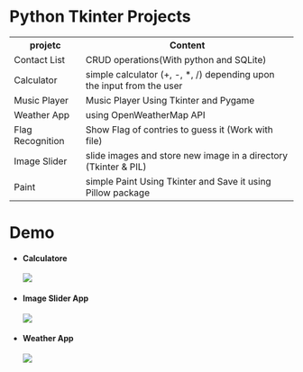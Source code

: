 # Python Tkinter Projects
<table>
<tr>
<th>
 projetc
 </th>
 <th>
 Content
 </th>
</tr>
<tr>
 <td>
Contact List
 </td>
 <td>
    CRUD operations(With python and SQLite)
 </td>
</tr>
 <tr>
 <td>
    Calculator
 </td>
 <td>
    simple calculator (+, -, *, /) depending upon the input from the user
 </td>
</tr>

 <tr>
 <td>
    Music Player
 </td>
 <td>
    Music Player Using Tkinter and Pygame
 </td>
</tr>
 <tr>
 <td>
    Weather App
 </td>
 <td>
   using OpenWeatherMap API 
 </td>
 </tr>
 <tr>
 <td>
    Flag Recognition
 </td>
 <td>
   Show Flag of contries  to guess it (Work with file)
 </td>
 </tr>
  <tr>
 <td>
    Image Slider
 </td>
 <td>
   slide images and store new image in a directory (Tkinter & PIL)
 </td>
 </tr>
 <tr>
 <td>
    Paint
 </td>
 <td>
    simple Paint Using Tkinter and Save it using Pillow package
 </td>
</tr>
</table>
<h1>Demo</h1>
<ul>
<li><h4>Calculatore</h4>
<p><img src="https://user-images.githubusercontent.com/64579048/198893978-99858f7a-a03c-4e50-ba12-6aadb3d190e3.gif"></p>
</li>

<li><h4>Image Slider App</h4>
<p><img src="https://user-images.githubusercontent.com/64579048/198891494-388a3e42-2f99-46b7-8616-091637d80b38.gif"></p>
</li>

<li><h4>Weather App</h4>
<p><img src="https://user-images.githubusercontent.com/64579048/198872574-3704bf22-6cc5-4b30-a087-3bb1cc5f1ed4.GIF"></p>
</li>
</ul>

